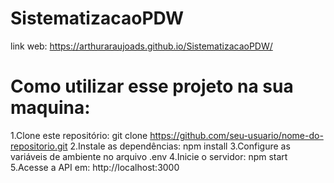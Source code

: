 # SistematizacaoPDW

 link web: https://arthuraraujoads.github.io/SistematizacaoPDW/

# Como utilizar esse projeto na sua maquina:
1.Clone este repositório: git clone https://github.com/seu-usuario/nome-do-repositorio.git
2.Instale as dependências: npm install
3.Configure as variáveis de ambiente no arquivo .env
4.Inicie o servidor: npm start
5.Acesse a API em: http://localhost:3000
